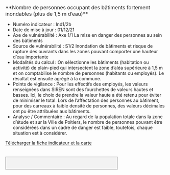  <font size="3">
**Nombre de personnes occupant des bâtiments fortement inondables (plus de 1,5 m d’eau)**
 </font>

- Numéro indicateur : Ind1/2b
- Date de mise à jour : 01/12/21
- Axe de vulnérabilité : Axe 1/1 La mise en danger des personnes au sein des bâtiments
- Source de vulnérabilité : S1/2 Inondation de bâtiments et risque de rupture des ouvrants dans les zones pouvant comporter une hauteur d’eau importante
- Modalités du calcul : On sélectionne les bâtiments (habitation ou activité) de plain-pied qui intersectent la zone d’aléa supérieure à 1,5 m et on comptabilise le nombre de personnes (habitants ou employés).
  Le résultat est ensuite agrégé à la commune.
- Points de vigilance : Pour les effectifs des employés, les valeurs renseignées dans SIREN sont des fourchettes de valeurs hautes et basses. Ici, le choix de prendre la valeur haute a été retenu pour éviter de minimiser le total.
  Lors de l’affectation des personnes au bâtiment, pour des carreaux à faible densité de personnes, des valeurs décimales ont pu être attribuées aux bâtiments.
- Analyse / Commentaire : Au regard de la population totale dans la zone d’étude et sur la Ville de Poitiers, le nombre de personnes pouvant être considérées dans un cadre de danger est faible, toutefois, chaque situation est à considérer.

<a href=https://fiches.eptb-vienne.fr/ind_s12b.pdf target=_blank><i class="fa fa-exclamation-circle"></i> Télécharger la fiche indicateur et la carte</a>
<br><br>

<font size="4.5px" face="calibri">
<p><div style="width: 350px;  padding-top:10px; padding-bottom:10px;border: 1px solid #A0A0A0; text-align: center;background: #F2F2F2;"La zone inondable correspond à l'aléa centennal construit à partir des données disponibles et notamment réglementaires mais en aucun cas ne se substitue aux documents réglementaires en vigueur.</div></p>
</font>